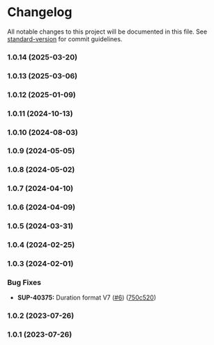 # Changelog

All notable changes to this project will be documented in this file. See [standard-version](https://github.com/conventional-changelog/standard-version) for commit guidelines.

### 1.0.14 (2025-03-20)

### 1.0.13 (2025-03-06)

### 1.0.12 (2025-01-09)

### 1.0.11 (2024-10-13)

### 1.0.10 (2024-08-03)

### 1.0.9 (2024-05-05)

### 1.0.8 (2024-05-02)

### 1.0.7 (2024-04-10)

### 1.0.6 (2024-04-09)

### 1.0.5 (2024-03-31)

### 1.0.4 (2024-02-25)

### 1.0.3 (2024-02-01)


### Bug Fixes

* **SUP-40375:** Duration format V7 ([#6](https://github.com/kaltura/playkit-js-seo/issues/6)) ([750c520](https://github.com/kaltura/playkit-js-seo/commit/750c520df5152cb241c0ec33fde74ec48175e22e))

### 1.0.2 (2023-07-26)

### 1.0.1 (2023-07-26)
